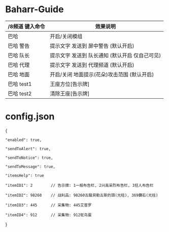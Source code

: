 Baharr-Guide
======

/8频道 键入命令 | 效果说明
--- | ---
巴哈 | 开启/关闭模组
巴哈 警告 | 提示文字 发送到 屏中警告 (默认开启)
巴哈 队长 | 提示文字 发送到 队长通知 (默认开启 仅自己可见)
巴哈 代理 | 提示文字 发送到 代理频道  (默认开启)
巴哈 地面 | 开启/关闭 地面提示(花朵)攻击范围 (默认开启)
巴哈 test1 | 王座方位[告示牌]
巴哈 test2 | 清除王座[告示牌]

# config.json

{

	"enabled": true,
	
	"sendToAlert": true,
	
	"sendToNotice": true,
	
	"sendToMessage": true,
	
	"itemsHelp": true
	
	"itemID1": 2		// 告示牌: 1一般布告栏, 2兴高采烈布告栏, 3狂人布告栏
	
	"itemID2": 98260	// 战利品: 98260古龍貝勒古斯的頭(光柱), 369鑽石(光柱)
	
	"itemID3": 445		// 采集物: 445艾普罗
	
	"itemID4": 912		// 采集物: 912鸵鸟蛋

}
